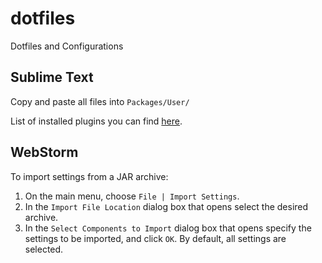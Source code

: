 # dotfiles
Dotfiles and Configurations

## Sublime Text

Copy and paste all files into `Packages/User/`

List of installed plugins you can find [here](https://github.com/ok2ju/dotfiles/blob/master/SublimeText/sublime-plugins.md).

## WebStorm

To import settings from a JAR archive:

  1. On the main menu, choose `File | Import Settings`.
  2. In the `Import File Location` dialog box that opens select the desired archive.
  3. In the `Select Components to Import` dialog box that opens specify the settings to be imported, and click `OK`. By default, all settings are selected.
